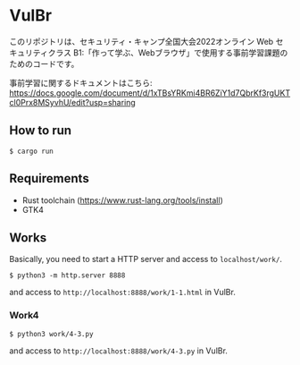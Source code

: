 # VulBr

このリポジトリは、セキュリティ・キャンプ全国大会2022オンライン Web セキュリティクラス B1:「作って学ぶ、Webブラウザ」で使用する事前学習課題のためのコードです。

事前学習に関するドキュメントはこちら:
https://docs.google.com/document/d/1xTBsYRKmi4BR6ZiY1d7QbrKf3rgUKTcl0Prx8MSyvhU/edit?usp=sharing

## How to run

```
$ cargo run
```

## Requirements

- Rust toolchain (https://www.rust-lang.org/tools/install)
- GTK4

## Works

Basically, you need to start a HTTP server and access to `localhost/work/`.

```
$ python3 -m http.server 8888
```

and access to `http://localhost:8888/work/1-1.html` in VulBr.


### Work4

```
$ python3 work/4-3.py
```

and access to `http://localhost:8888/work/4-3.py` in VulBr.
